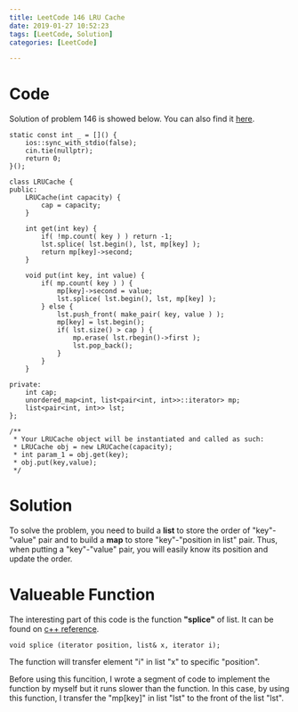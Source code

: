```yaml
---
title: LeetCode 146 LRU Cache
date: 2019-01-27 10:52:23
tags: [LeetCode, Solution]
categories: [LeetCode]

---
```


# Code

Solution of problem 146 is showed below. You can also find it [here](https://github.com/lrscy/LeetCode/blob/master/Algorithm/146-LRU%20Cache.cpp).

```
static const int _ = []() {
    ios::sync_with_stdio(false);
    cin.tie(nullptr);
    return 0;
}();

class LRUCache {
public:
    LRUCache(int capacity) {
        cap = capacity;
    }
    
    int get(int key) {
        if( !mp.count( key ) ) return -1;
        lst.splice( lst.begin(), lst, mp[key] );
        return mp[key]->second;
    }
    
    void put(int key, int value) {
        if( mp.count( key ) ) {
            mp[key]->second = value;
            lst.splice( lst.begin(), lst, mp[key] );
        } else {
            lst.push_front( make_pair( key, value ) );
            mp[key] = lst.begin();
            if( lst.size() > cap ) {
                mp.erase( lst.rbegin()->first );
                lst.pop_back();
            }
        }
    }
    
private:
    int cap;
    unordered_map<int, list<pair<int, int>>::iterator> mp;
    list<pair<int, int>> lst;
};

/**
 * Your LRUCache object will be instantiated and called as such:
 * LRUCache obj = new LRUCache(capacity);
 * int param_1 = obj.get(key);
 * obj.put(key,value);
 */
```

# Solution

To solve the problem, you need to build a **list** to store the order of "key"-"value" pair and to build a **map** to store "key"-"position in list" pair. Thus, when putting a "key"-"value" pair, you will easily know its position and update the order.

# Valueable Function

The interesting part of this code is the function **"splice"** of list. It can be found on [c++ reference](http://www.cplusplus.com/reference/list/list/splice/).
```
void splice (iterator position, list& x, iterator i);
```
The function will transfer element "i" in list "x" to specific "position". 

Before using this funcition, I wrote a segment of code to implement the function by myself but it runs slower than the function. In this case, by using this function, I transfer the "mp[key]" in list "lst" to the front of the list "lst".
